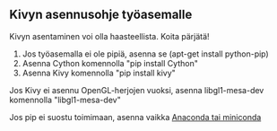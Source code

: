 ## Kivyn asennusohje työasemalle

Kivyn asentaminen voi olla haasteellista. Koita pärjätä!

1. Jos työasemalla ei ole pipiä, asenna se (apt-get install python-pip)
2. Asenna Cython komennolla "pip install Cython"
3. Asenna Kivy komennolla "pip install kivy"

Jos Kivy ei asennu OpenGL-herjojen vuoksi, asenna libgl1-mesa-dev komennolla "libgl1-mesa-dev"

Jos pip ei suostu toimimaan, asenna vaikka [Anaconda tai miniconda](https://www.anaconda.com/)

